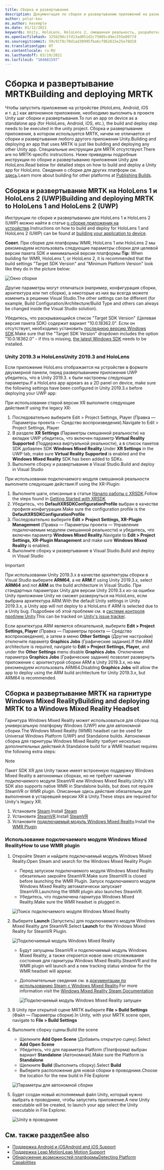 ```yaml
---
title: Сборка и развертывание
description: Документация по сборке и развертыванию приложений на разных устройствах.
author: polar-kev
ms.author: kesemple
ms.date: 01/12/2021
keywords: Unity, HoloLens, HoloLens 2, смешанная реальность, разработка, MRTK, Visual Studio, Android, IOS
ms.openlocfilehash: 3256296c1fd13ad051d2c75805c49ec555e8977d
ms.sourcegitcommit: 59c91f8c70d1ad30995fba6cf862615e25e78d10
ms.translationtype: HT
ms.contentlocale: ru-RU
ms.lasthandoff: 03/19/2021
ms.locfileid: "104681597"
---
```

# <a name="building-and-deploying-mrtk"></a><span data-ttu-id="402dd-104">Сборка и развертывание MRTK</span><span class="sxs-lookup"><span data-stu-id="402dd-104">Building and deploying MRTK</span></span>

<span data-ttu-id="402dd-105">Чтобы запустить приложение на устройстве (HoloLens, Android, iOS и т. д.) как автономное приложение, необходимо выполнить в проекте Unity шаг сборки и развертывания.</span><span class="sxs-lookup"><span data-stu-id="402dd-105">To run an app on device as a standalone app (for HoloLens, Android, iOS, etc.), the build and deploy step needs to be executed in the unity project.</span></span> <span data-ttu-id="402dd-106">Сборка и развертывание приложения, в котором используется MRTK, ничем не отличается от сборки и развертывания любого другого приложения Unity.</span><span class="sxs-lookup"><span data-stu-id="402dd-106">Building and deploying an app that uses MRTK is just like building and deploying any other Unity app.</span></span> <span data-ttu-id="402dd-107">Специальные инструкции для MRTK отсутствуют.</span><span class="sxs-lookup"><span data-stu-id="402dd-107">There are no MRTK-specific instructions.</span></span> <span data-ttu-id="402dd-108">Ниже приведены подробные инструкции по сборке и развертыванию приложения Unity для HoloLens.</span><span class="sxs-lookup"><span data-stu-id="402dd-108">Read below for detailed steps on how to build and deploy a Unity app for HoloLens.</span></span>  <span data-ttu-id="402dd-109">Сведения о сборке для других платформ см. [здесь](https://docs.unity3d.com/Manual/PublishingBuilds.html).</span><span class="sxs-lookup"><span data-stu-id="402dd-109">Learn more about building for other platforms at [Publishing Builds](https://docs.unity3d.com/Manual/PublishingBuilds.html).</span></span>

## <a name="building-and-deploying-mrtk-to-hololens-1-and-hololens-2-uwp"></a><span data-ttu-id="402dd-110">Сборка и развертывание MRTK на HoloLens 1 и HoloLens 2 (UWP)</span><span class="sxs-lookup"><span data-stu-id="402dd-110">Building and deploying MRTK to HoloLens 1 and HoloLens 2 (UWP)</span></span>

<span data-ttu-id="402dd-111">Инструкции по сборке и развертыванию для HoloLens 1 и HoloLens 2 (UWP) можно найти в статье [о сборке приложения на устройстве](https://docs.microsoft.com/windows/mixed-reality/mrlearning-base-ch1#build-your-application-to-your-device).</span><span class="sxs-lookup"><span data-stu-id="402dd-111">Instructions on how to build and deploy for HoloLens 1 and HoloLens 2 (UWP) can be found at [building your application to device](https://docs.microsoft.com/windows/mixed-reality/mrlearning-base-ch1#build-your-application-to-your-device).</span></span>

<span data-ttu-id="402dd-112">**Совет.** При сборке для платформы WMR, HoloLens 1 или HoloLens 2 мы рекомендуем использовать следующие параметры сборки для целевой версии пакета SDK и минимальной версии платформы:</span><span class="sxs-lookup"><span data-stu-id="402dd-112">**Tip:** When building for WMR, HoloLens 1, or HoloLens 2, it is recommended that the build settings "Target SDK Version" and "Minimum Platform Version" look like they do in the picture below:</span></span>

![Окно сборки](../features/images/getting-started/BuildWindow.png)

<span data-ttu-id="402dd-114">Другие параметры могут отличаться (например, конфигурация сборки, архитектура или тип сборки), а некоторые из них вы всегда можете изменить в решении Visual Studio.</span><span class="sxs-lookup"><span data-stu-id="402dd-114">The other settings can be different (for example, Build Configuration/Architecture/Build Type and others can always be changed inside the Visual Studio solution).</span></span>

<span data-ttu-id="402dd-115">Убедитесь, что раскрывающийся список "Target SDK Version" (Целевая версия пакета SDK) содержит вариант "10.0.18362.0". Если он отсутствует, необходимо установить [последнюю версию Windows SDK](https://developer.microsoft.com/windows/downloads/windows-10-sdk).</span><span class="sxs-lookup"><span data-stu-id="402dd-115">Make sure that the "Target SDK Version" dropdown includes the option "10.0.18362.0" - if this is missing, [the latest Windows SDK](https://developer.microsoft.com/windows/downloads/windows-10-sdk) needs to be installed.</span></span>

### <a name="unity-20193-and-hololens"></a><span data-ttu-id="402dd-116">Unity 2019.3 и HoloLens</span><span class="sxs-lookup"><span data-stu-id="402dd-116">Unity 2019.3 and HoloLens</span></span>

<span data-ttu-id="402dd-117">Если приложение HoloLens отображается на устройстве в формате двухмерной панели, перед развертыванием приложения UWP убедитесь, что в Unity 2019.3. x были настроены следующие параметры.</span><span class="sxs-lookup"><span data-stu-id="402dd-117">If a HoloLens app appears as a 2D panel on device, make sure the following settings have been configured in Unity 2019.3.x before deploying your UWP app:</span></span>

<span data-ttu-id="402dd-118">При использовании старой версии XR выполните следующие действия:</span><span class="sxs-lookup"><span data-stu-id="402dd-118">If using the legacy XR:</span></span>

1. <span data-ttu-id="402dd-119">Последовательно выберите Edit > Project Settings, Player (Правка — Параметры проекта — Средство воспроизведения).</span><span class="sxs-lookup"><span data-stu-id="402dd-119">Navigate to Edit > Project Settings, Player</span></span>
1. <span data-ttu-id="402dd-120">В разделе **XR Settings** (Параметры смешанной реальности) на вкладке UWP убедитесь, что включен параметр **Virtual Reality Supported** (Поддержка виртуальной реальности), а в список пакетов SDK добавлен SDK **Windows Mixed Reality**.</span><span class="sxs-lookup"><span data-stu-id="402dd-120">Under **XR Settings** in the UWP tab, make sure **Virtual Reality Supported** is enabled and the **Windows Mixed Reality** SDK has been added to SDKs.</span></span>
1. <span data-ttu-id="402dd-121">Выполните сборку и развертывание в Visual Studio.</span><span class="sxs-lookup"><span data-stu-id="402dd-121">Build and deploy in Visual Studio</span></span>

<span data-ttu-id="402dd-122">При использовании подключаемого модуля смешанной реальности выполните следующие действия:</span><span class="sxs-lookup"><span data-stu-id="402dd-122">If using the XR-Plugin:</span></span>

1. <span data-ttu-id="402dd-123">Выполните шаги, описанные в статье [Начало работы с XRSDK](../configuration/GettingStartedWithMRTKAndXRSDK.md).</span><span class="sxs-lookup"><span data-stu-id="402dd-123">Follow the steps found in [Getting Started with XRSDK](../configuration/GettingStartedWithMRTKAndXRSDK.md)</span></span>
1. <span data-ttu-id="402dd-124">Убедитесь, что **DefaultXRSDKConfigurationProfile** выбран в качестве профиля конфигурации.</span><span class="sxs-lookup"><span data-stu-id="402dd-124">Make sure the configuration profile is the **DefaultXRSDKConfigurationProfile**</span></span>
1. <span data-ttu-id="402dd-125">Последовательно выберите **Edit > Project Settings, XR-Plugin Management** (Правка — Параметры проекта — Управление подключаемым модулем смешанной реальности) и убедитесь, что включен параметр **Windows Mixed Reality**.</span><span class="sxs-lookup"><span data-stu-id="402dd-125">Navigate to **Edit > Project Settings, XR-Plugin Management** and make sure **Windows Mixed Reality** is enabled.</span></span>
1. <span data-ttu-id="402dd-126">Выполните сборку и развертывание в Visual Studio.</span><span class="sxs-lookup"><span data-stu-id="402dd-126">Build and deploy in Visual Studio</span></span>

>[!IMPORTANT]
> <span data-ttu-id="402dd-127">При использовании Unity 2019.3.x в качестве архитектуры сборки в Visual Studio выберите **ARM64**, а не **ARM**.</span><span class="sxs-lookup"><span data-stu-id="402dd-127">If using Unity 2019.3.x, select **ARM64** and not **ARM** as the build architecture in Visual Studio.</span></span> <span data-ttu-id="402dd-128">При стандартных параметрах Unity для версии Unity 2019.3.x из-за ошибки Unity приложение Unity не сможет развернуться на HoloLens, если выбрана архитектура ARM.</span><span class="sxs-lookup"><span data-stu-id="402dd-128">With the default Unity settings in Unity 2019.3.x, a Unity app will not deploy to a HoloLens if ARM is selected due to a Unity bug.</span></span> <span data-ttu-id="402dd-129">Подробнее об этой проблеме см. в [системе контроля проблем Unity](https://issuetracker.unity3d.com/issues/enabling-graphics-jobs-in-2019-dot-3-x-results-in-a-crash-or-nothing-rendering-on-hololens-2).</span><span class="sxs-lookup"><span data-stu-id="402dd-129">This can be tracked on [Unity's issue tracker](https://issuetracker.unity3d.com/issues/enabling-graphics-jobs-in-2019-dot-3-x-results-in-a-crash-or-nothing-rendering-on-hololens-2).</span></span>
>
> <span data-ttu-id="402dd-130">Если архитектура ARM является обязательной, выберите **Edit > Project Settings, Player** (Правка — Параметры проекта — Средство воспроизведения), а затем в меню **Other Settings** (Другие настройки) отключите параметр **Graphics Jobs** (Графические задания).</span><span class="sxs-lookup"><span data-stu-id="402dd-130">If the ARM architecture is required, navigate to **Edit > Project Settings, Player**, and under the **Other Settings** menu disable **Graphics Jobs**.</span></span> <span data-ttu-id="402dd-131">Отключение параметра **Graphics Jobs** (Графические задания) позволит развернуть приложение с архитектурой сборки ARM в Unity 2019.3.x, но мы рекомендуем использовать ARM64.</span><span class="sxs-lookup"><span data-stu-id="402dd-131">Disabling **Graphics Jobs** will allow the app to deploy using the ARM build architecture for Unity 2019.3.x, but ARM64 is recommended.</span></span>

## <a name="building-and-deploying-mrtk-to-a-windows-mixed-reality-headset"></a><span data-ttu-id="402dd-132">Сборка и развертывание MRTK на гарнитуре Windows Mixed Reality</span><span class="sxs-lookup"><span data-stu-id="402dd-132">Building and deploying MRTK to a Windows Mixed Reality Headset</span></span>

<span data-ttu-id="402dd-133">Гарнитура Windows Mixed Reality может использоваться для сборки под универсальную платформу Windows (UWP) или для автономной сборки.</span><span class="sxs-lookup"><span data-stu-id="402dd-133">The Windows Mixed Reality (WMR) headset can be used for Universal Windows Platform (UWP) and Standalone builds.</span></span>  <span data-ttu-id="402dd-134">Автономная сборка для гарнитуры Windows Mixed Reality требует несколько дополнительных действий:</span><span class="sxs-lookup"><span data-stu-id="402dd-134">A Standalone build for a WMR headset requires the following extra steps:</span></span>

> [!NOTE]
> <span data-ttu-id="402dd-135">Пакет SDK XR для Unity также имеет встроенную поддержку Windows Mixed Reality в автономных сборках, но не требует наличия подключаемого модуля SteamVR или Windows Mixed Reality.</span><span class="sxs-lookup"><span data-stu-id="402dd-135">Unity's XR SDK also supports native WMR in Standalone builds, but does not require SteamVR or WMR plugin.</span></span> <span data-ttu-id="402dd-136">Описанные здесь действия обязательны для выполнения в устаревшей версии XR в Unity.</span><span class="sxs-lookup"><span data-stu-id="402dd-136">These steps are required for Unity's legacy XR.</span></span>

1. <span data-ttu-id="402dd-137">Установите [Steam](https://store.steampowered.com/about/).</span><span class="sxs-lookup"><span data-stu-id="402dd-137">Install [Steam](https://store.steampowered.com/about/)</span></span>
1. <span data-ttu-id="402dd-138">Установите [SteamVR](https://store.steampowered.com/app/250820/SteamVR/).</span><span class="sxs-lookup"><span data-stu-id="402dd-138">Install [SteamVR](https://store.steampowered.com/app/250820/SteamVR/)</span></span>
1. <span data-ttu-id="402dd-139">Установите [подключаемый модуль Windows Mixed Reality](https://store.steampowered.com/app/719950/Windows_Mixed_Reality_for_SteamVR/).</span><span class="sxs-lookup"><span data-stu-id="402dd-139">Install the [WMR Plugin](https://store.steampowered.com/app/719950/Windows_Mixed_Reality_for_SteamVR/)</span></span>

### <a name="how-to-use-wmr-plugin"></a><span data-ttu-id="402dd-140">Использование подключаемого модуля Windows Mixed Reality</span><span class="sxs-lookup"><span data-stu-id="402dd-140">How to use WMR plugin</span></span>

1. <span data-ttu-id="402dd-141">Откройте Steam и найдите подключаемый модуль Windows Mixed Reality.</span><span class="sxs-lookup"><span data-stu-id="402dd-141">Open Steam and search for the Windows Mixed Reality Plugin</span></span>
    - <span data-ttu-id="402dd-142">Перед запуском подключаемого модуля Windows Mixed Reality обязательно закройте SteamVR.</span><span class="sxs-lookup"><span data-stu-id="402dd-142">Make sure SteamVR is closed before launching the WMR Plugin.</span></span> <span data-ttu-id="402dd-143">Запуск подключаемого модуля Windows Mixed Reality автоматически запускает SteamVR.</span><span class="sxs-lookup"><span data-stu-id="402dd-143">Launching the WMR plugin also launches SteamVR.</span></span>
    - <span data-ttu-id="402dd-144">Убедитесь, что подключена гарнитура Windows Mixed Reality.</span><span class="sxs-lookup"><span data-stu-id="402dd-144">Make sure the WMR headset is plugged in.</span></span>

    ![Поиск подключаемого модуля Windows Mixed Reality](../features/images/build-deploy/wmr/SteamSearchWMRPlugin.png)

1. <span data-ttu-id="402dd-146">Выберите **Launch** (Запустить) для подключаемого модуля Windows Mixed Reality для SteamVR.</span><span class="sxs-lookup"><span data-stu-id="402dd-146">Select **Launch** for the Windows Mixed Reality for SteamVR Plugin.</span></span>

    ![Подключаемый модуль Windows Mixed Reality](../features/images/build-deploy/wmr/WMRPlugin.png)

    - <span data-ttu-id="402dd-148">Будут запущены SteamVR и подключаемый модуль Windows Mixed Reality, а также откроется новое окно отслеживания состояния для гарнитуры Windows Mixed Reality.</span><span class="sxs-lookup"><span data-stu-id="402dd-148">SteamVR and the WMR plugin will launch and a new tracking status window for the WMR headset will appear.</span></span>
    - <span data-ttu-id="402dd-149">Дополнительные сведения см. в [документации по использованию Steam с Windows Mixed Reality](https://support.microsoft.com/help/4053622/windows-10-play-steamvr-games-in-windows-mixed-reality).</span><span class="sxs-lookup"><span data-stu-id="402dd-149">For more information visit the [Windows Mixed Reality Steam Documentation](https://support.microsoft.com/help/4053622/windows-10-play-steamvr-games-in-windows-mixed-reality)</span></span>

        ![Подключаемый модуль Windows Mixed Reality запущен](../features/images/build-deploy/wmr/WMRPluginActive.png)

1. <span data-ttu-id="402dd-151">В Unity при открытой сцене MRTK выберите **File > Build Settings** (Файл — Параметры сборки).</span><span class="sxs-lookup"><span data-stu-id="402dd-151">In Unity, with your MRTK scene open, navigate to **File > Build Settings**</span></span>

1. <span data-ttu-id="402dd-152">Выполните сборку сцены:</span><span class="sxs-lookup"><span data-stu-id="402dd-152">Build the scene</span></span>
    - <span data-ttu-id="402dd-153">Щелкните **Add Open Scene** (Добавить открытую сцену).</span><span class="sxs-lookup"><span data-stu-id="402dd-153">Select **Add Open Scene**</span></span>
    - <span data-ttu-id="402dd-154">Убедитесь, что для параметра Platform (Платформа) выбран вариант **Standalone** (Автономная).</span><span class="sxs-lookup"><span data-stu-id="402dd-154">Make sure the Platform is **Standalone**</span></span>
    - <span data-ttu-id="402dd-155">Щелкните **Build** (Выполнить сборку).</span><span class="sxs-lookup"><span data-stu-id="402dd-155">Select **Build**</span></span>
    - <span data-ttu-id="402dd-156">Выберите расположение для новой сборки в проводнике.</span><span class="sxs-lookup"><span data-stu-id="402dd-156">Choose the location for the new build in File Explorer</span></span>

    ![Параметры для автономной сборки](../features/images/build-deploy/wmr/BuildSettingsStandaloneUnity.png)

1. <span data-ttu-id="402dd-158">Будет создан новый исполняемый файл Unity, который нужно выбрать в проводнике, чтобы запустить приложение.</span><span class="sxs-lookup"><span data-stu-id="402dd-158">A new Unity executable will be created, to launch your app select the Unity executable in File Explorer.</span></span>

    ![Unity в проводнике](../features/images/build-deploy/wmr/FileExplorerUnityExe.png)

## <a name="see-also"></a><span data-ttu-id="402dd-160">См. также раздел</span><span class="sxs-lookup"><span data-stu-id="402dd-160">See also</span></span>

- [<span data-ttu-id="402dd-161">Поддержка Android и iOS</span><span class="sxs-lookup"><span data-stu-id="402dd-161">Android and iOS Support</span></span>](../features/cross-platform/UsingARFoundation.md)
- [<span data-ttu-id="402dd-162">Поддержка Leap Motion</span><span class="sxs-lookup"><span data-stu-id="402dd-162">Leap Motion Support</span></span>](../features/cross-platform/LeapMotionMRTK.md)
- [<span data-ttu-id="402dd-163">Обнаружение возможностей платформы</span><span class="sxs-lookup"><span data-stu-id="402dd-163">Detecting Platform Capabilities</span></span>](../features/cross-platform/DetectingPlatformCapabilities.md)
